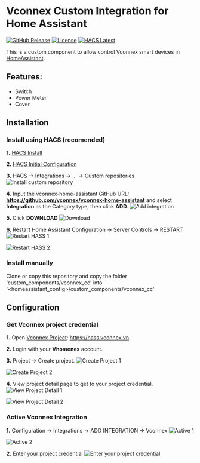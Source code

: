 # Vconnex Custom Integration for Home Assistant

[![GitHub Release][releases-shield]][releases]
[![License][license-shield]](LICENSE)
[![HACS Latest](https://img.shields.io/badge/HACS-Latest-blue)](https://github.com/custom-components/hacs)

This is a custom component to allow control Vconnex smart devices in [HomeAssistant](https://home-assistant.io).


## Features:

* Switch
* Power Meter
* Cover


## Installation

### Install using HACS (recomended)

**1.** [HACS Install](https://hacs.xyz/docs/installation/installation/)

**2.** [HACS Initial Configuration](https://hacs.xyz/docs/configuration/basic)

**3.** HACS -> Integrations -> ... -> Custom repositories 
![Install custom repository](https://github.com/vconnex/asset/raw/master/vconnex-home-assistant/img/hacs-install-custom.png)

**4.** Input the vconnex-home-assistant GitHub URL: **https://github.com/vconnex/vconnex-home-assistant** and select **Integration** as the Category type,  then click **ADD**.
![Add integration](https://github.com/vconnex/asset/raw/master/vconnex-home-assistant/img/add-custom-repo.png)

**5.** Click **DOWNLOAD**
![Download](https://github.com/vconnex/asset/raw/master/vconnex-home-assistant/img/install-custom-component.png)

**6.** Restart Home Assistant
Configuration -> Server Controls -> RESTART
![Restart HASS 1](https://github.com/vconnex/asset/raw/master/vconnex-home-assistant/img/restart-hass-1.png)

![Restart HASS 2](https://github.com/vconnex/asset/raw/master/vconnex-home-assistant/img/restart-hass-2.png)


### Install manually

Clone or copy this repository and copy the folder 'custom_components/vconnex_cc' into '&lt;homeassistant_config&gt;/custom_components/vconnex_cc'


## Configuration

### Get Vconnex project credential

**1.** Open [Vconnex Project](https://hass.vconnex.vn): https://hass.vconnex.vn.

**2.** Login with your **Vhomenex** account. 

**3.** Project -> Create project.
![Create Project 1](https://github.com/vconnex/asset/raw/master/vconnex-home-assistant/img/create-project-1.png)

![Create Project 2](https://github.com/vconnex/asset/raw/master/vconnex-home-assistant/img/create-project-2.png)

**4.** View project detail page to get to your project credential.
![View Project Detail 1](https://github.com/vconnex/asset/raw/master/vconnex-home-assistant/img/view-detail-1.png)

![View Project Detail 2](https://github.com/vconnex/asset/raw/master/vconnex-home-assistant/img/view-detail-2.png)


### Active Vconnex Integration

**1.** Configuration -> Integrations -> ADD INTEGRATION -> Vconnex
![Active 1](https://github.com/vconnex/asset/raw/master/vconnex-home-assistant/img/active-component-1.png)

![Active 2](https://github.com/vconnex/asset/raw/master/vconnex-home-assistant/img/active-component-2.png)

**2.** Enter your project credential
![Enter your project credential](https://github.com/vconnex/asset/raw/master/vconnex-home-assistant/img/enter-project-credential.png)



[license-shield]: https://img.shields.io/github/license/vconnex/vconnex-home-assistant
[releases-shield]: https://img.shields.io/github/v/release/vconnex/vconnex-home-assistant
[releases]: https://github.com/vconnex/vconnex-home-assistant/releases
